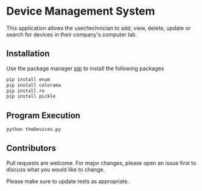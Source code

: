 # Device Management System
This application allows the user/technician to add, view, delete, update or search for devices in their company's computer lab.

## Installation

Use the package manager [pip](https://pip.pypa.io/en/stable/) to install the following packages
```bash
pip install enum
pip install colorama
pip install re
pip install pickle
```

## Program Execution
```bash
python theDevices.py
```

## Contributors

Pull requests are welcome. For major changes, please open an issue first to discuss what you would like to change.

Please make sure to update tests as appropriate.
